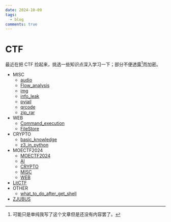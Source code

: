```yaml
---
date: 2024-10-09
tags:
  - blog
comments: true
---
```

# CTF

最近在把 CTF 捡起来，挑选一些知识点深入学习一下；部分不便透露[^1]而加密。

[^1]: 可能只是单纯我写了这个文章但是还没有内容罢了。

 - MISC
     - [audio](MISC/audio.md)
     - [Flow_analysis](MISC/Flow_analysis.md)
     - [img](MISC/img.md)
     - [info_leak](MISC/info_leak.md)
     - [pyjail](MISC/pyjail.md)
     - [qrcode](MISC/qrcode.md)
     - [zip_rar](MISC/zip_rar.md)
 - WEB
     - [Command_execution](WEB/Command_execution.md)
     - [FileStore](WEB/FileStore.md)
 - CRYPTO
     - [basic_knowledge](CRYPTO/basic_knowledge.md)
     - [z3_in_python](CRYPTO/z3_in_python.md)
 - MOECTF2024
     - [MOECTF2024](../../CTFWP/MOECTF2024/README.md)
     - [AI](../../CTFWP/MOECTF2024/AI.md)
     - [CRYPTO](../../CTFWP/MOECTF2024/CRYPTO.md)
     - [MISC](../../CTFWP/MOECTF2024/MISC.md)
     - [WEB](../../CTFWP/MOECTF2024/WEB.md)
 - [LitCTF](LitCTF/LitCTF2024.md)
 - OTHER
     - [what_to_do_after_get_shell](OTHER/what_to_do_after_get_shell.md)
 - [ZJUBUS](../../CTFWP/ZJUBUS/ACTF2016.md)